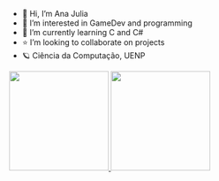 - 👋 Hi, I’m Ana Julia
- 👾 I’m interested in GameDev and programming
- 🌱 I’m currently learning C and C#
- ⭐️ I’m looking to collaborate on projects
- 🪐 Ciência da Computação, UENP

<div>
<a href="https://github.com/vieiranaju">
<img loading="lazy" height="180em" src="https://github-readme-stats.vercel.app/api/top-langs/?username=seu-usuário-aqui&layout=compact&langs_count=7&theme=dracula"/>
<img loading="lazy" height="180em" src="https://github-readme-stats.vercel.app/api?username=seu-usuário-aqui&show_icons=true&theme=dracula&include_all_commits=true&count_private=true"/>
</div>

<!---
vieiranaju/vieiranaju is a ✨ special ✨ repository because its `README.md` (this file) appears on your GitHub profile.
You can click the Preview link to take a look at your changes.
--->
